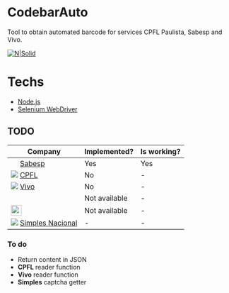 # CodebarAuto
Tool to obtain automated barcode for services CPFL Paulista, Sabesp and Vivo.

[![N|Solid](https://login.vivo.com.br/loginmarca/favicon.ico)][vivo]

# Techs
* [Node.js][node.js] 
* [Selenium WebDriver][selenium]

## TODO
|Company|Implemented?|Is working?|
| -     | -          | -         |
[<img src="http://site.sabesp.com.br/site/favicon.ico" height="16" width="16">][sabesp] [Sabesp][sabesp]|Yes|Yes|
[![](https://www.cpfl.com.br/Style%20Library/imagens/icons/favicon.ico)][cpfl] [CPFL][cpfl]|No|-|
[![](https://login.vivo.com.br/loginmarca/favicon.ico)][vivo] [Vivo][vivo]|No|-|
<img src="https://github.com/favicon.ico" height="16" width="16">|Not available|- |
<img src="https://github.com/favicon.ico" height="24">|Not available|- |
[![](https://www8.receita.fazenda.gov.br/SimplesNacional/img/marca_Simples.png)][vivo] [Simples Nacional][simples]|-|-|

### To do
- Return content in JSON
- **CPFL** reader function
- **Vivo** reader function
- **Simples** captcha getter

[selenium]: <https://selenium.dev>
[node.js]: <http://nodejs.org>
[sabesp]: <http://site.sabesp.com.br/>
[cpfl]: <https://servicosonline.cpfl.com.br/agencia-webapp>
[vivo]: <https://login.vivo.com.br/>
[simples]: <https://www8.receita.fazenda.gov.br/SimplesNacional/Servicos/Grupo.aspx?grp=t&area=1>
[simples2]: <https://www8.receita.fazenda.gov.br/SimplesNacional/controleAcesso/Autentica.aspx?id=60>
[simples3]: <https://www8.receita.fazenda.gov.br/SimplesNacional/Aplicacoes/ATSPO/pgdasd2018.app/Das/PorPa>